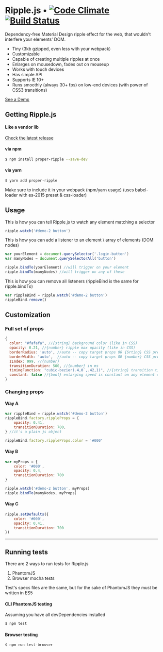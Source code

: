 # Ripple.js • [![Code Climate](https://codeclimate.com/github/VsevolodTrofimov/Ripple.js/badges/gpa.svg)](https://codeclimate.com/github/VsevolodTrofimov/Ripple.js) [![Build Status](https://travis-ci.org/VsevolodTrofimov/Ripple.js.svg?branch=master)](https://travis-ci.org/VsevolodTrofimov/Ripple.js)

Dependency-free Material Design ripple effect for the web, that wouldn't interfere your elements' DOM.
 - Tiny (3kb gzipped, even less with your webpack)
 - Customizable
 - Capable of creating multiple ripples at once
 - Enlarges on mousedown, fades out on mouseup
 - Works with touch devices
 - Has simple API
 - Supports IE 10+
 - Runs smoothly (always 30+ fps) on low-end devices (with power of CSS3 transitions)

[See a Demo](https://vsevolodtrofimov.github.io/Ripple.js/)

## Getting Ripple.js

#### Like a vendor lib

[Check the latest release](https://github.com/VsevolodTrofimov/Ripple.js/releases)

#### via npm
```bash
$ npm install proper-ripple --save-dev
```

#### via yarn
```bash
$ yarn add proper-ripple
```

Make sure to include it in your webpack (npm/yarn usage) (uses babel-loader with es-2015 preset & css-loader)

## Usage

This is how you can tell Ripple.js to watch any element matching a selector
```javascript
ripple.watch('#demo-2 button')
```

This is how you can add a listener to an element \ array of elements (DOM nodes)
```javascript
var yourElement = document.querySelector('.login-button')
var manyNodes = document.querySelectorAll('button')

ripple.bindTo(yourElement) //will trigger on your element
ripple.bindTo(manyNodes) //will trigger on any of these
```

This is how you can remove all listeners (rippleBind is the same for ripple.bindTo)
```javascript
var rippleBind = ripple.watch('#demo-2 button')
rippleBind.remove()
```

## Customization
### Full set of props
```javascript
{
  color: "#fafafa", //{string} background color (like in CSS)
  opacity: 0.21, //{number} ripple max opacity (like in CSS)
  borderRadius: 'auto', //auto -- copy target props OR {Srting} CSS prop value
  borderWidth: 'auto',  //auto -- copy target props OR {number} CSS prop value !IN PX!
  zIndex: 999, //{number}
  transitionDuration: 500, //{number} in ms
  timingFunction: "cubic-bezier(.4,0`,.42,1)", //{string} transition timing function
  constant: false //{bool} enlarging speed is constant on any element size
}
```
### Changing props
#### Way A
```javascript
var rippleBind = ripple.watch('#demo-2 button')
rippleBind.factory.rippleProps = {
	opacity: 0.41,
	transitionDuration: 700,
} //it's a plain js object

rippleBind.factory.rippleProps.color = '#000'
```

#### Way B
```javascript
var myProps = {
	color: '#000',
	opacity: 0.4,
	transitionDuration: 700
}

ripple.watch('#demo-2 button', myProps)
ripple.bindTo(manyNodes, myProps)
```

#### Way C
```javascript
ripple.setDefaults({
	color: '#000',
	opacity: 0.41,
	transitionDuration: 700
})
```

---

## Running tests
There are 2 ways to run tests for Ripple.js
1) PhantomJS
2) Browser mocha tests

Test's specs files are the same, but for the sake of PhantomJS they must be written in ES5

#### CLI PhantomJS testing

Assuming you have all devDependencies installed

```bash
$ npm test
```

#### Browser testing
```bash
$ npm run test-browser
```
